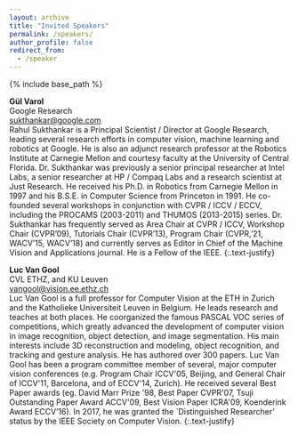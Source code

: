 ```yaml
---
layout: archive
title: "Invited Speakers"
permalink: /speakers/
author_profile: false
redirect_from:
  - /speaker
---
```


{% include base_path %}

**Gül Varol**<br>
Google Research<br>
[sukthankar@google.com](mailto:sukthankar@google.com)<br>
Rahul Sukthankar is a Principal Scientist / Director at Google Research, leading several research efforts in computer vision, machine learning and robotics at Google. He is also an adjunct research professor at the Robotics Institute at Carnegie Mellon and courtesy faculty at the University of Central Florida. Dr. Sukthankar was previously a senior principal researcher at Intel Labs, a senior researcher at HP / Compaq Labs and a research scientist at Just Research. He received his Ph.D. in Robotics from Carnegie Mellon in 1997 and his B.S.E. in Computer Science from Princeton in 1991. He co-founded several workshops in conjunction with CVPR / ICCV / ECCV, including the PROCAMS (2003-2011) and THUMOS (2013-2015) series. Dr. Sukthankar has frequently served as Area Chair at CVPR / ICCV, Workshop Chair (CVPR’09), Tutorials Chair (CVPR’13), Program Chair (CVPR,’21, WACV’15, WACV’18) and currently serves as Editor in Chief of the Machine Vision and Applications journal. He is a Fellow of the IEEE.
{:.text-justify}

**Luc Van Gool**<br>
CVL ETHZ, and KU Leuven<br>
[vangool@vision.ee.ethz.ch](mailto:vangool@vision.ee.ethz.ch)<br>
Luc Van Gool is a full professor for Computer Vision at the ETH in Zurich and the Katholieke Universiteit Leuven in Belgium. He leads research and teaches at both places. He coorganized the famous PASCAL VOC series of competitions, which greatly advanced the development of computer vision in image recognition, object detection, and image segmentation. His main interests include 3D reconstruction and modeling, object recognition, and tracking and gesture analysis. He has authored over 300 papers. Luc Van Gool has been a program committee member of several, major computer vision conferences (e.g. Program Chair ICCV'05, Beijing, and General Chair of ICCV'11, Barcelona, and of ECCV'14, Zurich). He received several Best Paper awards (eg. David Marr Prize '98, Best Paper CVPR'07, Tsuji Outstanding Paper Award ACCV'09, Best Vision Paper ICRA'09, Koenderink Award ECCV’16). In 2017, he was granted the `Distinguished Researcher’ status by the IEEE Society on Computer Vision.
{:.text-justify}